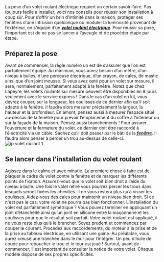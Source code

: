 ##
La pose d’un volet roulant électrique requiert un certain savoir-faire. Pas toujours facile à installer, voici nos conseils pour réussir son installation à coup sûr.
Pour s’offrir un brin d’intimité dans la maison, protéger ses fenêtres d’une intrusion quelconque ou moduler la luminosité provenant de l’extérieur, on s’équipe d’un **_[volet roulant électrique](https://www.lapeyre.fr/fenetres-CCU0003/fenetre-toit-CCN0041/stores-volets-roulants-CCN0162)_**. Pour réussir sa pose, l’important est de ne pas se lancer à l’aveugle et de procéder étape par étape.
##  Préparez la pose
Avant de commencer, la règle numéro un est de s’assurer que l’on est parfaitement équipé. Au minimum, vous aurez besoin d’un mètre, d’un niveau à bulles, d’une perceuse électrique, d’un crayon, de cales, de mastic ainsi que d’un joint mousse.
Si vous avez opté pour un volet sur mesure, il sera, normalement, parfaitement adapté à la fenêtre. Notez que chez Lapeyre, les volets roulants sur mesure peuvent être disponibles en 8 jours seulement avec le service express ! Dans le cas d’un volet en kit, vous devrez couper, sur la longueur, les coulisses de ce dernier afin qu’il soit adapté à la fenêtre. Il faudra alors mesurer précisément la largeur, la hauteur et la profondeur. En amont, pensez aussi à mesurer l’espace situé au-dessus de la fenêtre pour prévoir l’emplacement du coffre à l’intérieur ou sur la façade de la maison.
Pensez aussi branchements ! Pour assurer l’ouverture et la fermeture du volet, ce dernier doit être raccordé à l’électricité via un câble. Sachez qu’il doit passer par le bâti de la **_[fenêtre](https://www.lapeyre.fr/fenetres-CCU0003)_**. Il faudra alors penser à percer un trou au-dessus de celle-ci.
![ip volet roulant 1](http://www.lapeyre.fr/img/contrib/30ed7cf6638074f1/volet.jpg)
##  Se lancer dans l’installation du volet roulant
Agissez dans le calme et avec minutie. La première chose à faire est de plaquer le cadre du volet contre la fenêtre et de marquer les différents points de fixation. Assurez-vous que le volet soit bien droit à l’aide du niveau à bulle. Une fois le volet retiré vous pourrez percer les trous dans lesquels seront fixées les chevilles. Il ne vous restera plus qu’à visser les coulisses. Aidez-vous des cales pour maintenir un niveau bien droit. Si ce n'est pas le cas, votre volet ne pourra pas bien fonctionner. L’installation du volet est parfaitement symétrique ? Vous pouvez terminer en appliquant un joint d’étanchéité ainsi qu’un joint en silicone entre la maçonnerie et les coulisses pour que le résultat soit parfait.
Votre volet roulant est appliqué, il ne vous reste plus qu’à le brancher. Soyez prudent et commencez par couper le courant. Procédez aux raccordements, du moteur à la prise et de la prise au tableau électrique, en utilisant une gaine. Au préalable, vous aurez creusé une tranchée dans le mur pour l’intégrer. Un peu d’huile de coude pour reboucher le trou et le tour est joué !
Surtout, avant de commencer, il est important de consulter la notice de votre volet. Chaque modèle dispose de ses propres spécificités.